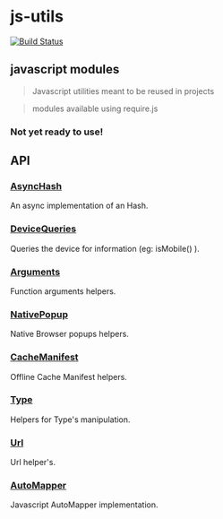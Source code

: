 
# js-utils
[![Build Status](https://travis-ci.org/aetheon/js-utils.png?branch=master)](https://travis-ci.org/aetheon/js-utils)

## javascript modules

> Javascript utilities meant to be reused in projects

> modules available using require.js 

### Not yet ready to use!

## API

### [AsyncHash](https://github.com/aetheon/js-utils/tree/master/src/AsyncHash)
An async implementation of an Hash.

### [DeviceQueries](https://github.com/aetheon/js-utils/tree/master/src/DeviceQueries)
Queries the device for information (eg: isMobile() ).

### [Arguments](https://github.com/aetheon/js-utils/tree/master/src/Arguments)
Function arguments helpers.

### [NativePopup](https://github.com/aetheon/js-utils/tree/master/src/NativePopup)
Native Browser popups helpers.

### [CacheManifest](https://github.com/aetheon/js-utils/tree/master/src/CacheManifest)
Offline Cache Manifest helpers.

### [Type](https://github.com/aetheon/js-utils/tree/master/src/Type)
Helpers for Type's manipulation. 

### [Url](https://github.com/aetheon/js-utils/tree/master/src/Url)
Url helper's.

### [AutoMapper](https://github.com/aetheon/js-utils/tree/master/src/AutoMapper)
Javascript AutoMapper implementation.
